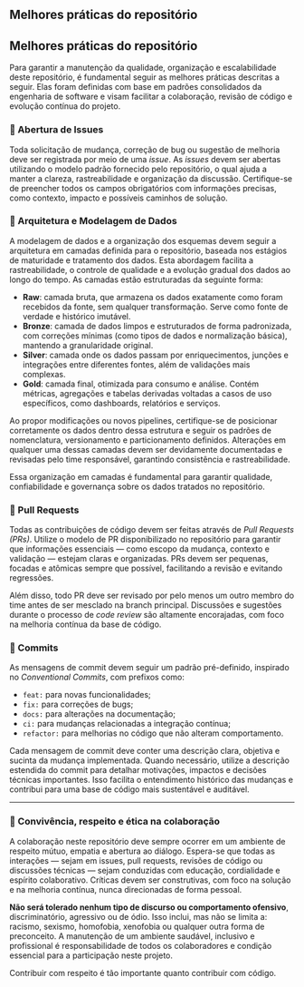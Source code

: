 ## Melhores práticas do repositório

## Melhores práticas do repositório

Para garantir a manutenção da qualidade, organização e escalabilidade deste repositório, é fundamental seguir as melhores práticas descritas a seguir. Elas foram definidas com base em padrões consolidados da engenharia de software e visam facilitar a colaboração, revisão de código e evolução contínua do projeto.

### 📌 Abertura de Issues

Toda solicitação de mudança, correção de bug ou sugestão de melhoria deve ser registrada por meio de uma *issue*. As *issues* devem ser abertas utilizando o modelo padrão fornecido pelo repositório, o qual ajuda a manter a clareza, rastreabilidade e organização da discussão. Certifique-se de preencher todos os campos obrigatórios com informações precisas, como contexto, impacto e possíveis caminhos de solução.

### 🧱 Arquitetura e Modelagem de Dados

A modelagem de dados e a organização dos esquemas devem seguir a arquitetura em camadas definida para o repositório, baseada nos estágios de maturidade e tratamento dos dados. Esta abordagem facilita a rastreabilidade, o controle de qualidade e a evolução gradual dos dados ao longo do tempo. As camadas estão estruturadas da seguinte forma:

- **Raw**: camada bruta, que armazena os dados exatamente como foram recebidos da fonte, sem qualquer transformação. Serve como fonte de verdade e histórico imutável.
- **Bronze**: camada de dados limpos e estruturados de forma padronizada, com correções mínimas (como tipos de dados e normalização básica), mantendo a granularidade original.
- **Silver**: camada onde os dados passam por enriquecimentos, junções e integrações entre diferentes fontes, além de validações mais complexas.
- **Gold**: camada final, otimizada para consumo e análise. Contém métricas, agregações e tabelas derivadas voltadas a casos de uso específicos, como dashboards, relatórios e serviços.

Ao propor modificações ou novos pipelines, certifique-se de posicionar corretamente os dados dentro dessa estrutura e seguir os padrões de nomenclatura, versionamento e particionamento definidos. Alterações em qualquer uma dessas camadas devem ser devidamente documentadas e revisadas pelo time responsável, garantindo consistência e rastreabilidade.

Essa organização em camadas é fundamental para garantir qualidade, confiabilidade e governança sobre os dados tratados no repositório.



### 🔄 Pull Requests

Todas as contribuições de código devem ser feitas através de *Pull Requests (PRs)*. Utilize o modelo de PR disponibilizado no repositório para garantir que informações essenciais — como escopo da mudança, contexto e validação — estejam claras e organizadas. PRs devem ser pequenas, focadas e atômicas sempre que possível, facilitando a revisão e evitando regressões.

Além disso, todo PR deve ser revisado por pelo menos um outro membro do time antes de ser mesclado na branch principal. Discussões e sugestões durante o processo de *code review* são altamente encorajadas, com foco na melhoria contínua da base de código.

### 📝 Commits

As mensagens de commit devem seguir um padrão pré-definido, inspirado no *Conventional Commits*, com prefixos como:

- `feat:` para novas funcionalidades;
- `fix:` para correções de bugs;
- `docs:` para alterações na documentação;
- `ci:` para mudanças relacionadas a integração contínua;
- `refactor:` para melhorias no código que não alteram comportamento.

Cada mensagem de commit deve conter uma descrição clara, objetiva e sucinta da mudança implementada. Quando necessário, utilize a descrição estendida do commit para detalhar motivações, impactos e decisões técnicas importantes. Isso facilita o entendimento histórico das mudanças e contribui para uma base de código mais sustentável e auditável.

---

### 🤝 Convivência, respeito e ética na colaboração

A colaboração neste repositório deve sempre ocorrer em um ambiente de respeito mútuo, empatia e abertura ao diálogo. Espera-se que todas as interações — sejam em issues, pull requests, revisões de código ou discussões técnicas — sejam conduzidas com educação, cordialidade e espírito colaborativo. Críticas devem ser construtivas, com foco na solução e na melhoria contínua, nunca direcionadas de forma pessoal.

**Não será tolerado nenhum tipo de discurso ou comportamento ofensivo**, discriminatório, agressivo ou de ódio. Isso inclui, mas não se limita a: racismo, sexismo, homofobia, xenofobia ou qualquer outra forma de preconceito. A manutenção de um ambiente saudável, inclusivo e profissional é responsabilidade de todos os colaboradores e condição essencial para a participação neste projeto.

Contribuir com respeito é tão importante quanto contribuir com código.

